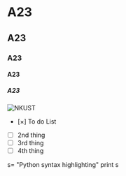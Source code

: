 # A23
## A23
### A23
#### A23
##### A23
![NKUST](nkust.jpg "高科大")

- [×] To do List
- [ ] 2nd thing
- [ ] 3rd thing
- [ ] 4th thing

s= "Python syntax highlighting"
print s    
